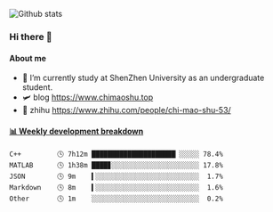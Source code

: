 ![Github stats](https://github-readme-stats.vercel.app/api?username=chimaoshu&show_icons=true&theme=cobalt)

### Hi there 👋

#### About me

- 🏫 I’m currently study at ShenZhen University as an undergraduate student.
- 🛩️ blog  https://www.chimaoshu.top
- 🎯 zhihu https://www.zhihu.com/people/chi-mao-shu-53/

<!-- waka-box start -->
#### <a href="https://gist.github.com/e235103f6d3ace58395a9ff863c34467" target="_blank">📊 Weekly development breakdown</a>
```text
C++         🕓 7h12m █████████████████████▏░░░░░ 78.4%
MATLAB      🕓 1h38m ████▊░░░░░░░░░░░░░░░░░░░░░░ 17.8%
JSON        🕓 9m    ▍░░░░░░░░░░░░░░░░░░░░░░░░░░  1.7%
Markdown    🕓 8m    ▍░░░░░░░░░░░░░░░░░░░░░░░░░░  1.6%
Other       🕓 1m    ░░░░░░░░░░░░░░░░░░░░░░░░░░░  0.2%
```
<!-- Powered by https://github.com/YouEclipse/waka-box-go . -->
<!-- waka-box end -->
